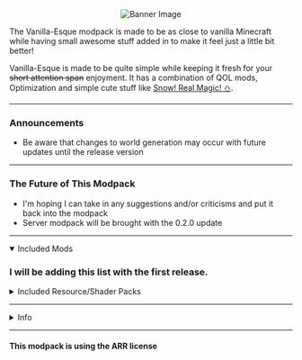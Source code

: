
<center><img src="https://cdn.modrinth.com/data/cached_images/bccb765012d725ae770cfa2a488efeabd6a9703c.png" alt="Banner Image">
</center>

The Vanilla-Esque modpack is made to be as close to vanilla Minecraft while having small awesome stuff added in to make it feel just a little bit better!

Vanilla-Esque is made to be quite simple while keeping it fresh for your ~~short attention span~~ enjoyment. It has a combination of QOL mods, Optimization and simple cute stuff like [Snow! Real Magic! ⛄](https://modrinth.com/mod/snow-real-magic).

---
### Announcements
- Be aware that changes to world generation may occur with future updates until the release version

---
### The Future of This Modpack

- I'm hoping I can take in any suggestions and/or criticisms and put it back into the modpack
- Server modpack will be brought with the 0.2.0 update

---
<details open>
<summary>Included Mods</summary>
  
### I will be adding this list with the first release.
</details>

<details>
<summary>Included Resource/Shader Packs</summary>

- [BlazeandCave's Advancement Pack](https://modrinth.com/datapack/blazeandcaves-advancements-pack "BlazeandCave's Advancement Pack")
- [MakeUp - Ultra Fast](https://modrinth.com/shader/makeup-ultra-fast-shaders)
- [Uniqe Dark](https://modrinth.com/resourcepack/unique-dark)
- [Dramatic Skys](https://modrinth.com/resourcepack/dramatic-skys)
</details>

---
<details>
<summary>Info</summary>

- Please report any problems to my [github page](https://github.com/el7ossen/vanilla-esque)
</details>

---
#### This modpack is using the ARR license
